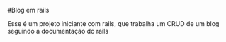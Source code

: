 #Blog em rails

Esse é um projeto iniciante com rails, que trabalha um CRUD de um blog seguindo a documentação do rails
